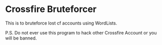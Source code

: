# Crossfire Bruteforcer

This is to bruteforce lost cf accounts using WordLists.

P.S. Do not ever use this program to hack other Crossfire Account or you will be banned.
